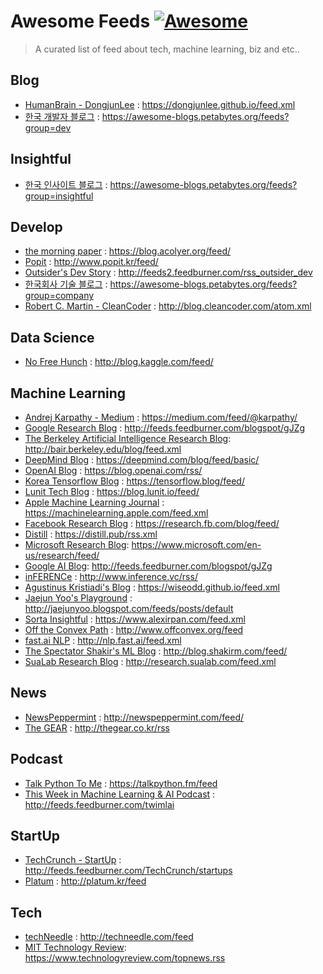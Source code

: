 # Awesome Feeds [![Awesome](https://cdn.rawgit.com/sindresorhus/awesome/d7305f38d29fed78fa85652e3a63e154dd8e8829/media/badge.svg)](https://github.com/sindresorhus/awesome)

> A curated list of feed about tech, machine learning, biz and etc..

## Blog

- [HumanBrain - DongjunLee](https://dongjunlee.github.io/) : https://dongjunlee.github.io/feed.xml
- [한국 개발자 블로그](https://github.com/BenjaminKim/awesome-blogs) : https://awesome-blogs.petabytes.org/feeds?group=dev

## Insightful
- [한국 인사이트 블로그](https://github.com/BenjaminKim/awesome-blogs) : https://awesome-blogs.petabytes.org/feeds?group=insightful

## Develop
- [the morning paper](https://blog.acolyer.org/) : https://blog.acolyer.org/feed/
- [Popit](http://www.popit.kr/) : http://www.popit.kr/feed/
- [Outsider's Dev Story](https://blog.outsider.ne.kr/) : http://feeds2.feedburner.com/rss_outsider_dev
- [한국회사 기술 블로그](https://github.com/BenjaminKim/awesome-blogs) : https://awesome-blogs.petabytes.org/feeds?group=company
- [Robert C. Martin - CleanCoder](http://blog.cleancoder.com/) : http://blog.cleancoder.com/atom.xml

## Data Science
- [No Free Hunch](http://blog.kaggle.com/) : http://blog.kaggle.com/feed/

## Machine Learning
- [Andrej Karpathy - Medium](https://medium.com/@karpathy/) : https://medium.com/feed/@karpathy/
- [Google Research Blog](https://research.googleblog.com/) : http://feeds.feedburner.com/blogspot/gJZg
- [The Berkeley Artificial Intelligence Research Blog](http://bair.berkeley.edu/blog/): http://bair.berkeley.edu/blog/feed.xml
- [DeepMind Blog](https://deepmind.com/blog/) : https://deepmind.com/blog/feed/basic/
- [OpenAI Blog](https://blog.openai.com/) : https://blog.openai.com/rss/
- [Korea Tensorflow Blog](https://tensorflow.blog/) : https://tensorflow.blog/feed/
- [Lunit Tech Blog](https://blog.lunit.io/feed/) : https://blog.lunit.io/feed/
- [Apple Machine Learning Journal](https://machinelearning.apple.com/feed.xml) : https://machinelearning.apple.com/feed.xml
- [Facebook Research Blog](https://research.fb.com/blog/) : https://research.fb.com/blog/feed/
- [Distill](https://distill.pub/) : https://distill.pub/rss.xml
- [Microsoft Research Blog](https://www.microsoft.com/en-us/research/blog/): https://www.microsoft.com/en-us/research/feed/
- [Google AI Blog](https://ai.googleblog.com/): http://feeds.feedburner.com/blogspot/gJZg
- [inFERENCe](http://www.inference.vc/) : http://www.inference.vc/rss/
- [Agustinus Kristiadi's Blog](https://wiseodd.github.io/techblog/) : https://wiseodd.github.io/feed.xml
- [Jaejun Yoo's Playground](http://jaejunyoo.blogspot.com/) : http://jaejunyoo.blogspot.com/feeds/posts/default
- [Sorta Insightful](https://www.alexirpan.com/) : https://www.alexirpan.com/feed.xml
- [Off the Convex Path](http://www.offconvex.org/) : http://www.offconvex.org/feed
- [fast.ai NLP](http://nlp.fast.ai/) : http://nlp.fast.ai/feed.xml
- [The Spectator Shakir's ML Blog](http://blog.shakirm.com/) : http://blog.shakirm.com/feed/
- [SuaLab Research Blog](http://research.sualab.com/) : http://research.sualab.com/feed.xml

## News
- [NewsPeppermint](http://newspeppermint.com/) : http://newspeppermint.com/feed/
- [The GEAR](http://thegear.co.kr) : http://thegear.co.kr/rss

## Podcast
- [Talk Python To Me](https://talkpython.fm) : https://talkpython.fm/feed
- [This Week in Machine Learning & AI Podcast](https://twimlai.com/) : http://feeds.feedburner.com/twimlai

## StartUp
- [TechCrunch - StartUp](https://techcrunch.com/startups/) : http://feeds.feedburner.com/TechCrunch/startups
- [Platum](http://platum.kr/) : http://platum.kr/feed

## Tech
- [techNeedle](http://techneedle.com/) : http://techneedle.com/feed
- [MIT Technology Review](https://www.technologyreview.com/): https://www.technologyreview.com/topnews.rss
